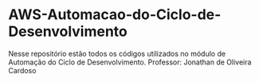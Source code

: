 # AWS-Automacao-do-Ciclo-de-Desenvolvimento
Nesse repositório estão todos os códigos utilizados no módulo de  Automação do Ciclo de Desenvolvimento.  Professor: Jonathan de Oliveira Cardoso
